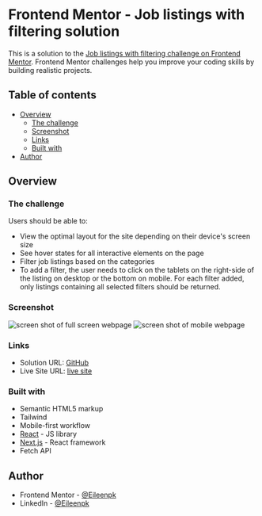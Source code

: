 # Frontend Mentor - Job listings with filtering solution

This is a solution to the [Job listings with filtering challenge on Frontend Mentor](https://www.frontendmentor.io/challenges/job-listings-with-filtering-ivstIPCt). Frontend Mentor challenges help you improve your coding skills by building realistic projects. 

## Table of contents

- [Overview](#overview)
  - [The challenge](#the-challenge)
  - [Screenshot](#screenshot)
  - [Links](#links)
  - [Built with](#built-with)
- [Author](#author)

## Overview


### The challenge

Users should be able to:

- View the optimal layout for the site depending on their device's screen size
- See hover states for all interactive elements on the page
- Filter job listings based on the categories
- To add a filter, the user needs to click on the tablets on the right-side of the listing on desktop or the bottom on mobile. For each filter added, only listings containing all selected filters should be returned.

### Screenshot

![screen shot of full screen webpage]()
![screen shot of mobile webpage]()
### Links

- Solution URL: [GitHub](https://github.com/Eileenpk/Job-listings-with-filtering)
- Live Site URL: [live site]()

### Built with

- Semantic HTML5 markup
- Tailwind
- Mobile-first workflow
- [React](https://reactjs.org/) - JS library
- [Next.js](https://nextjs.org/) - React framework
- Fetch API

## Author

- Frontend Mentor - [@Eileenpk](https://www.frontendmentor.io/profile/Eileenpk)
- LinkedIn - [@Eileenpk](www.linkedin.com/in/eileen-dangelo)